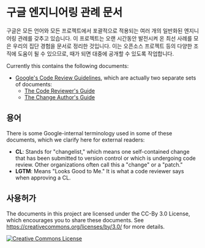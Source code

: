 # 구글 엔지니어링 관례 문서

구글은 모든 언어와 모든 프로젝트에서 포괄적으로 적용되는 여러 개의 일반화된 엔지니어링 관례를 갖추고 있습니다. 이 프로젝트는 오랜 시간동안 발전시켜 온 최선 사례를 모은 우리의 집단 경험을 문서로 정리한 것입니다. 이는 오픈소스 프로젝트 등의 다양한 조직에 도움이 될 수 있으므로, 때가 되면 대중에 공개할 수 있도록 작업합니다.

Currently this contains the following documents:

*   [Google's Code Review Guidelines](review/index.md), which are actually two
    separate sets of documents:
    *   [The Code Reviewer's Guide](review/reviewer/index.md)
    *   [The Change Author's Guide](review/developer/index.md)

## 용어

There is some Google-internal terminology used in some of these documents, which
we clarify here for external readers:

*   **CL**: Stands for "changelist," which means one self-contained change that
    has been submitted to version control or which is undergoing code review.
    Other organizations often call this a "change" or a "patch."
*   **LGTM**: Means "Looks Good to Me." It is what a code reviewer says when
    approving a CL.

## 사용허가

The documents in this project are licensed under the CC-By 3.0 License, which
encourages you to share these documents. See
https://creativecommons.org/licenses/by/3.0/ for more details.

<a rel="license" href="https://creativecommons.org/licenses/by/3.0/"><img alt="Creative Commons License" style="border-width:0" src="https://i.creativecommons.org/l/by/3.0/88x31.png" /></a>
